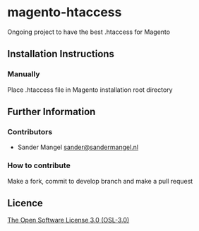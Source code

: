 # magento-htaccess
Ongoing project to have the best .htaccess for Magento

Installation Instructions
-------------------------

### Manually
Place .htaccess file in Magento installation root directory 

## Further Information

### Contributors

* Sander Mangel <sander@sandermangel.nl>

### How to contribute

Make a fork, commit to develop branch and make a pull request

Licence
-------
[The Open Software License 3.0 (OSL-3.0)](http://opensource.org/licenses/OSL-3.0)
